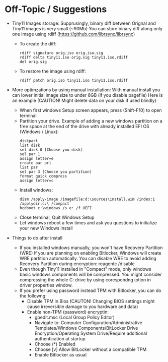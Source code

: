 # Off-Topic / Suggestions

  - Tiny11 Images storage:
    Supprusingly, binary diff between Orignal and Tiny11 images is very small (~90Mb)
    You can store binary diff along only one image using rdiff (<https://github.com/librsync/librsync>)
    - To create the diff:
      ```
      rdiff signature orig.iso orig.iso.sig
      rdiff delta tiny11.iso orig.sig tiny11.iso.rdiff
      del orig.sig
      ```
    - To restore the image using rdiff:
      ```
      rdiff patch orig.iso tiny11.iso tiny11.iso.rdiff
      ```

  - More optimzations by using manual installation:
    With manual install you can lower initial image size to under 8GB (if you disable pagefile)
    Here is an example (CAUTION! Might delete data on your disk if used blindly)
      - When first windows Setup screen appears, press (Shift-F10) to open terminal
      - Partition your drive. Example of adding a new windows partition on a free space at the end of the drive
        with already installed EFI OS (Windows / Linux):
          ```
          diskpart
          list disk
          sel disk 0 [Choose you disk]
          sel par 1
          assign letter=e
          create par pri
          list par
          sel par 3 [Choose you partition]
          format quick compress
          assign letter=c
          ```
      - Install windows:
          ```
          dism /apply-image /imagefile:d:\sources\install.wim /index:1 /applydir:c:\ /compact
          bcdboot c:\windows /s e: /f UEFI
          ```
      - Close terminal, Quit Windows Setup
      - Let windows reboot a few times and ask you questions to initialize your new Windows install

  - Things to do after install
    - If you installed windows manually, you won't have Recovery Partition (WRE)
      If you are planning on enabling Bitlocker, Windows will create WRE partition automatically.
      You can disable WRE to avoid adding Recovery Partition during encryption:
      reagentc /disable
    - Even though Tiny11 installed in "Compact" mode, only windows basic windows components will be compressed.
      You might consider compressing the whole C: drive by using corespondng iption in driver properties window.
    - If you prefer using password instead TPM with Bitlocker, you can do the followng:
      - Disable TPM in Bios (CAUTON! Changing BIOS settings might cause irreversible damage to you hardware and data)
      - Enable non-TPM (password) encryptin:
        - gpedit.msc (Local Group Policy Editor)
        - Navigate to: Computer Configuration/Administrative Templates/Windows Components/BitLocker Drive Encryption/Operating System Drive/Require additional authentication at startup
        - Choose (*) Enabled
        - Choose [v] Allow BitLocker without a compatible TPM
        - Enable Bitlocker as usual
